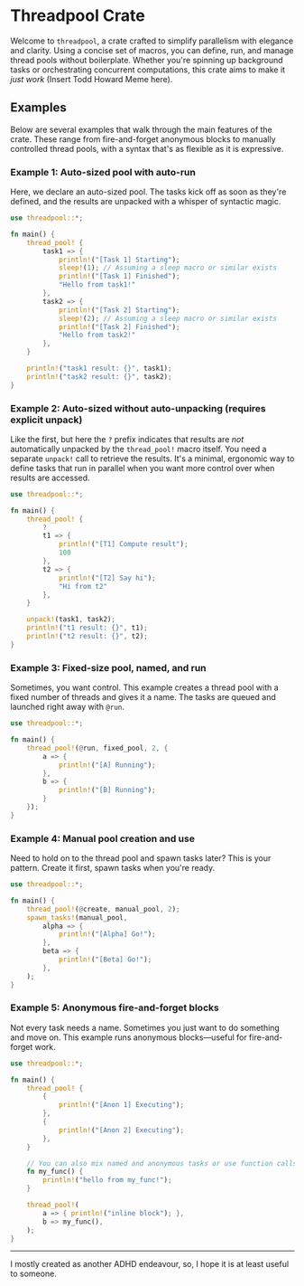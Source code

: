 # Threadpool Crate

Welcome to `threadpool`, a crate crafted to simplify parallelism with elegance and clarity. Using a concise set of macros, you can define, run, and manage thread pools without boilerplate. Whether you're spinning up background tasks or orchestrating concurrent computations, this crate aims to make it *just work* (Insert Todd Howard Meme here).

## Examples

Below are several examples that walk through the main features of the crate. These range from fire-and-forget anonymous blocks to manually controlled thread pools, with a syntax that's as flexible as it is expressive.

### Example 1: Auto-sized pool with auto-run

Here, we declare an auto-sized pool. The tasks kick off as soon as they're defined, and the results are unpacked with a whisper of syntactic magic.

```rust
use threadpool::*;

fn main() {
    thread_pool! {
        task1 => {
            println!("[Task 1] Starting");
            sleep!(1); // Assuming a sleep macro or similar exists
            println!("[Task 1] Finished");
            "Hello from task1!"
        },
        task2 => {
            println!("[Task 2] Starting");
            sleep!(2); // Assuming a sleep macro or similar exists
            println!("[Task 2] Finished");
            "Hello from task2!"
        },
    }

    println!("task1 result: {}", task1);
    println!("task2 result: {}", task2);
}
```

### Example 2: Auto-sized without auto-unpacking (requires explicit unpack)

Like the first, but here the `?` prefix indicates that results are *not* automatically unpacked by the `thread_pool!` macro itself. You need a separate `unpack!` call to retrieve the results. It's a minimal, ergonomic way to define tasks that run in parallel when you want more control over when results are accessed.

```rust
use threadpool::*;

fn main() {
    thread_pool! {
        ?
        t1 => {
            println!("[T1] Compute result");
            100
        },
        t2 => {
            println!("[T2] Say hi");
            "Hi from t2"
        },
    }

    unpack!(task1, task2);
    println!("t1 result: {}", t1);
    println!("t2 result: {}", t2);
}
```

### Example 3: Fixed-size pool, named, and run

Sometimes, you want control. This example creates a thread pool with a fixed number of threads and gives it a name. The tasks are queued and launched right away with `@run`.

```rust
use threadpool::*;

fn main() {
    thread_pool!(@run, fixed_pool, 2, {
        a => {
            println!("[A] Running");
        },
        b => {
            println!("[B] Running");
        }
    });
}
```

### Example 4: Manual pool creation and use

Need to hold on to the thread pool and spawn tasks later? This is your pattern. Create it first, spawn tasks when you're ready.

```rust
use threadpool::*;

fn main() {
    thread_pool!(@create, manual_pool, 2);
    spawn_tasks!(manual_pool,
        alpha => {
            println!("[Alpha] Go!");
        },
        beta => {
            println!("[Beta] Go!");
        },
    );
}
```

### Example 5: Anonymous fire-and-forget blocks

Not every task needs a name. Sometimes you just want to do something and move on. This example runs anonymous blocks—useful for fire-and-forget work.

```rust
use threadpool::*;

fn main() {
    thread_pool! {
        {
            println!("[Anon 1] Executing");
        },
        {
            println!("[Anon 2] Executing");
        },
    }

    // You can also mix named and anonymous tasks or use function calls
    fn my_func() {
        println!("hello from my_func!");
    }

    thread_pool!(
        a => { println!("inline block"); },
        b => my_func(),
    );
}
```

---

I mostly created as another ADHD endeavour, so, I hope it is at least useful to someone.
